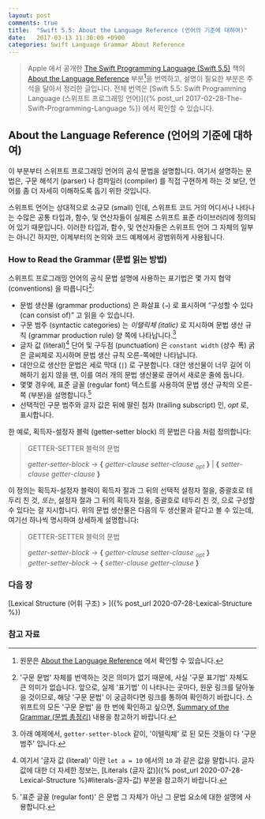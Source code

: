 ```yaml
---
layout: post
comments: true
title:  "Swift 5.5: About the Language Reference (언어의 기준에 대하여)"
date:   2017-03-13 11:30:00 +0900
categories: Swift Language Grammar About Reference
---
```


> Apple 에서 공개한 [The Swift Programming Language (Swift 5.5)](https://docs.swift.org/swift-book/) 책의 [About the Language Reference](https://docs.swift.org/swift-book/ReferenceManual/AboutTheLanguageReference.html#) 부분[^Language-Reference]을 번역하고, 설명이 필요한 부분은 주석을 달아서 정리한 글입니다. 전체 번역은 [Swift 5.5: Swift Programming Language (스위프트 프로그래밍 언어)]({% post_url 2017-02-28-The-Swift-Programming-Language %}) 에서 확인할 수 있습니다.

## About the Language Reference (언어의 기준에 대하여)

이 부분부터 스위프트 프로그래밍 언어의 공식 문법을 설명합니다. 여기서 설명하는 문법은, 구문 해석기 (parser) 나 컴파일러 (compiler) 를 직접 구현하게 하는 것 보단, 언어를 좀 더 자세히 이해하도록 돕기 위한 것입니다.

스위프트 언어는 상대적으로 소규모 (small) 인데, 스위프트 코드 거의 어디서나 나타나는 수많은 공통 타입과, 함수, 및 연산자들이 실제론 스위프트 표준 라이브러리에 정의되어 있기 때문입니다. 이러한 타입과, 함수, 및 연산자들은 스위프트 언어 그 자체의 일부는 아니긴 하지만, 이제부터의 논의와 코드 예제에서 광범위하게 사용됩니다.

### How to Read the Grammar (문법 읽는 방법)

스위프트 프로그래밍 언어의 공식 문법 설명에 사용하는 표기법은 몇 가지 협약 (conventions) 을 따릅니다[^notation]:

* 문법 생산물 (grammar productions) 은 화살표 (`→`) 로 표시하며 “구성할 수 있다 (can consist of)” 고 읽을 수 있습니다.
* 구문 범주 (syntactic categories) 는 _이탤릭체 (italic)_ 로 지시하며 문법 생산 규칙 (grammar production rule) 양 쪽에 나타납니다.[^syntactic-categories]
* 글자 값 (literal)[^literal] 단어 및 구두점 (punctuation) 은 `constant width` (상수 폭) 굵은 글씨체로 지시하며 문법 생산 규칙 오른-쪽에만 나타납니다.
* 대안으로 생산한 문법은 세로 막대 (`|`) 로 구분합니다. 대안 생산물이 너무 길어 이해하기 쉽지 않을 땐, 이를 여러 개의 문법 생산물로 끊어서 새로운 줄에 둡니다.
* 몇몇 경우에, 표준 글꼴 (regular font) 텍스트를 사용하여 문법 생산 규칙의 오른-쪽 (부분)을 설명합니다.[^regular-font]
* 선택적인 구문 범주와 글자 값은 뒤에 딸린 첨자 (trailing subscript) 인, _opt_ 로, 표시합니다.

한 예로, 획득자-설정자 블럭 (getter-setter block) 의 문법은 다음 처럼 정의합니다:

> GETTER-SETTER 블럭의 문법
>
> _getter-setter-block_ → **{**­ _getter-clause ­setter-clause <sub>­opt­</sub>­­_ **}**­ \| **{** _­setter-clause ­getter-clause_ **}**­

이 정의는 획득자-설정자 블럭이 획득자 절과 그 뒤의 선택적 설정자 절을, 중괄호로 테두리 친 것, _또는_, 설정자 절과 그 뒤의 획득자 절을, 중괄호로 테두리 친 것, 으로 구성할 수 있다는 걸 지시합니다. 위의 문법 생산물은 다음의 두 생산물과 같다고 볼 수 있는데, 여기선 하나씩 명시하여 상세하게 설명합니다:

> GETTER-SETTER 블럭의 문법
>
> _getter-setter-block_ → **{**­ ­_getter-clause setter-clause <sub>­opt­</sub>_­ **}**­  
> _getter-setter-block_ → **{**­ _setter-clause ­getter-clause_ **}**­

### 다음 장

[Lexical Structure (어휘 구조) > ]({% post_url 2020-07-28-Lexical-Structure %})

### 참고 자료

[^Language-Reference]: 원문은 [About the Language Reference](https://docs.swift.org/swift-book/ReferenceManual/AboutTheLanguageReference.html#) 에서 확인할 수 있습니다.

[^notation]: '구문 문법' 자체를 번역하는 것은 의미가 없기 때문에, 사실 '구문 표기법' 자체도 큰 의미가 없습니다. 앞으로, 실제 '표기법' 이 나타나는 곳마다, 원문 링크를 달아놓을 것이므로, 해당 '구문 문법' 이 궁금하다면 링크를 통하여 확인하기 바랍니다. 스위프트의 모든 '구문 문법' 을 한 번에 확인하고 싶으면, [Summary of the Grammar (문법 총정리)](https://docs.swift.org/swift-book/ReferenceManual/zzSummaryOfTheGrammar.html#) 내용을 참고하기 바랍니다. 

[^syntactic-categories]: 아래 예제에서, `getter-setter-block` 같이, '이텔릭체' 로 된 모든 것들이 다 '구문 범주' 입니다.

[^literal]: 여기서 '글자 값 (literal)' 이란 `let a = 10` 에서의 `10` 과 같은 값을 말합니다. 글자 값에 대한 더 자세한 정보는, [Literals (글자 값)]({% post_url 2020-07-28-Lexical-Structure %}#literals-글자-값) 부분을 참고하기 바랍니다. 

[^regular-font]: '표준 글꼴 (regular font)' 은 문법 그 자체가 아닌 그 문법 요소에 대한 설명에 사용합니다.
